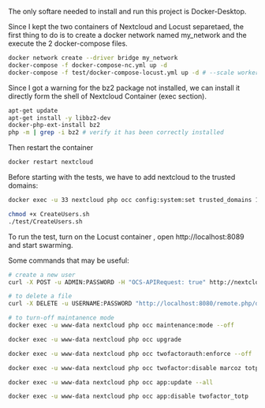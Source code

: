 The only softare needed to install and run this project is Docker-Desktop.

Since I kept the two containers of Nextcloud and Locust separetaed, the first thing to do is to create a docker network named my_network and the execute the 2 docker-compose files.

```bash
docker network create --driver bridge my_network
docker-compose -f docker-compose-nc.yml up -d
docker-compose -f test/docker-compose-locust.yml up -d # --scale worker=1, to create various workers
```

Since I got a warning for the bz2 package not installed, we can install it directly form the shell of Nextcloud Container (exec section).

```bash
apt-get update
apt-get install -y libbz2-dev
docker-php-ext-install bz2
php -m | grep -i bz2 # verify it has been correctly installed
```

Then restart the container

```bash
docker restart nextcloud
```

Before starting with the tests, we have to add nextcloud to the trusted domains:

```bash
docker exec -u 33 nextcloud php occ config:system:set trusted_domains 1 --value=nextcloud
```


```bash
chmod +x CreateUsers.sh
./test/CreateUsers.sh
```

To run the test, turn on the Locust container , open http://localhost:8089 and start swarming.


Some commands that may be useful:

```bash
# create a new user
curl -X POST -u ADMIN:PASSWORD -H "OCS-APIRequest: true" http://nextcloud-nfs.local/ocs/v1.php/cloud/users -d userid="user1" -d password="abc123abc!"

# to delete a file
curl -X DELETE -u USERNAME:PASSWORD "http://localhost:8080/remote.php/dav/files/USERNAME/path/to/your/file.txt"

# to turn-off maintanence mode
docker exec -u www-data nextcloud php occ maintenance:mode --off

docker exec -u www-data nextcloud php occ upgrade

docker exec -u www-data nextcloud php occ twofactorauth:enforce --off

docker exec -u www-data nextcloud php occ twofactor:disable marcoz totp

docker exec -u www-data nextcloud php occ app:update --all

docker exec -u www-data nextcloud php occ app:disable twofactor_totp

```
